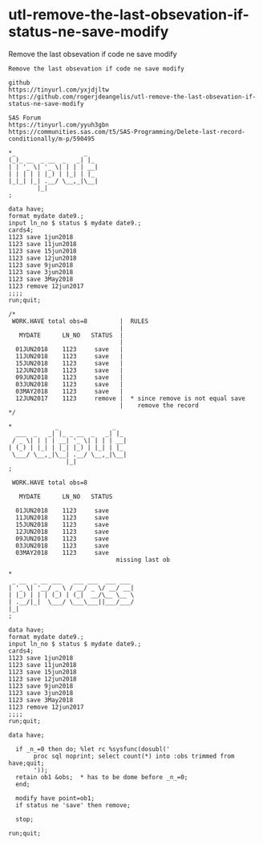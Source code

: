 # utl-remove-the-last-obsevation-if-status-ne-save-modify
Remove the last obsevation if code ne save modify 

    Remove the last obsevation if code ne save modify                                                     
                                                                                                          
    github                                                                                                
    https://tinyurl.com/yxjdjltw                                                                          
    https://github.com/rogerjdeangelis/utl-remove-the-last-obsevation-if-status-ne-save-modify            
                                                                                                          
    SAS Forum                                                                                             
    https://tinyurl.com/yyuh3gbn                                                                          
    https://communities.sas.com/t5/SAS-Programming/Delete-last-record-conditionally/m-p/590495            
                                                                                                          
    *_                   _                                                                                
    (_)_ __  _ __  _   _| |_                                                                              
    | | '_ \| '_ \| | | | __|                                                                             
    | | | | | |_) | |_| | |_                                                                              
    |_|_| |_| .__/ \__,_|\__|                                                                             
            |_|                                                                                           
    ;                                                                                                     
                                                                                                          
    data have;                                                                                            
    format mydate date9.;                                                                                 
    input ln_no $ status $ mydate date9.;                                                                 
    cards4;                                                                                               
    1123 save 1jun2018                                                                                    
    1123 save 11jun2018                                                                                   
    1123 save 15jun2018                                                                                   
    1123 save 12jun2018                                                                                   
    1123 save 9jun2018                                                                                    
    1123 save 3jun2018                                                                                    
    1123 save 3May2018                                                                                    
    1123 remove 12jun2017                                                                                 
    ;;;;                                                                                                  
    run;quit;                                                                                             
                                                                                                          
    /*                                                                                                    
     WORK.HAVE total obs=8         |  RULES                                                               
                                   |                                                                      
       MYDATE      LN_NO   STATUS  |                                                                      
                                   |                                                                      
      01JUN2018    1123     save   |                                                                      
      11JUN2018    1123     save   |                                                                      
      15JUN2018    1123     save   |                                                                      
      12JUN2018    1123     save   |                                                                      
      09JUN2018    1123     save   |                                                                      
      03JUN2018    1123     save   |                                                                      
      03MAY2018    1123     save   |                                                                      
      12JUN2017    1123     remove |  * since remove is not equal save                                    
                                   |    remove the record                                                 
    */                                                                                                    
                                                                                                          
    *            _               _                                                                        
      ___  _   _| |_ _ __  _   _| |_                                                                      
     / _ \| | | | __| '_ \| | | | __|                                                                     
    | (_) | |_| | |_| |_) | |_| | |_                                                                      
     \___/ \__,_|\__| .__/ \__,_|\__|                                                                     
                    |_|                                                                                   
    ;                                                                                                     
                                                                                                          
     WORK.HAVE total obs=8                                                                                
                                                                                                          
       MYDATE      LN_NO   STATUS                                                                         
                                                                                                          
      01JUN2018    1123     save                                                                          
      11JUN2018    1123     save                                                                          
      15JUN2018    1123     save                                                                          
      12JUN2018    1123     save                                                                          
      09JUN2018    1123     save                                                                          
      03JUN2018    1123     save                                                                          
      03MAY2018    1123     save                                                                          
                                  missing last ob                                                         
                                                                                                          
    *                                                                                                     
     _ __  _ __ ___   ___ ___  ___ ___                                                                    
    | '_ \| '__/ _ \ / __/ _ \/ __/ __|                                                                   
    | |_) | | | (_) | (_|  __/\__ \__ \                                                                   
    | .__/|_|  \___/ \___\___||___/___/                                                                   
    |_|                                                                                                   
    ;                                                                                                     
                                                                                                          
    data have;                                                                                            
    format mydate date9.;                                                                                 
    input ln_no $ status $ mydate date9.;                                                                 
    cards4;                                                                                               
    1123 save 1jun2018                                                                                    
    1123 save 11jun2018                                                                                   
    1123 save 15jun2018                                                                                   
    1123 save 12jun2018                                                                                   
    1123 save 9jun2018                                                                                    
    1123 save 3jun2018                                                                                    
    1123 save 3May2018                                                                                    
    1123 remove 12jun2017                                                                                 
    ;;;;                                                                                                  
    run;quit;                                                                                             
                                                                                                          
    data have;                                                                                            
                                                                                                          
      if _n_=0 then do; %let rc %sysfunc(dosubl('                                                         
           proc sql noprint; select count(*) into :obs trimmed from have;quit;                            
           '));                                                                                           
      retain ob1 &obs;  * has to be dome before _n_=0;                                                    
      end;                                                                                                
                                                                                                          
      modify have point=ob1;                                                                              
      if status ne 'save' then remove;                                                                       
                                                                                                          
      stop;                                                                                               
                                                                                                          
    run;quit;                                                                                             
                                                                                                          
